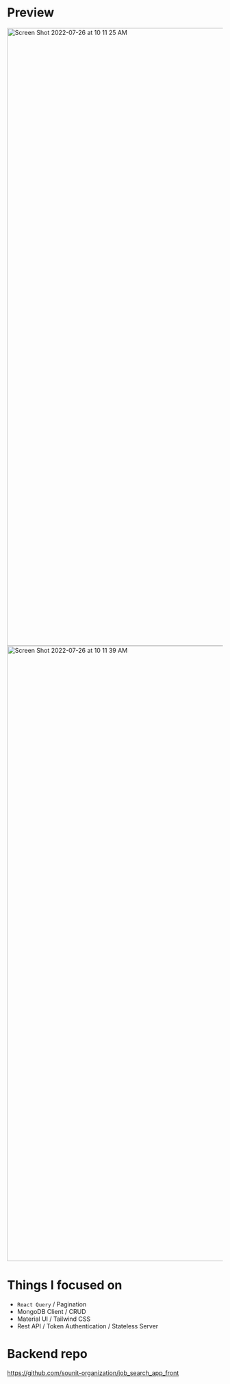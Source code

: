 # Preview

<img width="1440" alt="Screen Shot 2022-07-26 at 10 11 25 AM" src="https://user-images.githubusercontent.com/38809138/181068896-c04975d0-ceda-44d2-8db3-5677010d96b2.png">

<img width="1434" alt="Screen Shot 2022-07-26 at 10 11 39 AM" src="https://user-images.githubusercontent.com/38809138/181068931-083eb86f-5aae-454e-9474-4aa476465913.png">



# Things I focused on

- `React Query` / Pagination
- MongoDB Client / CRUD
- Material UI / Tailwind CSS
- Rest API / Token Authentication / Stateless Server

# Backend repo
https://github.com/sounit-organization/job_search_app_front
